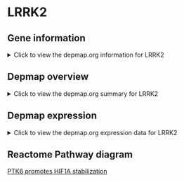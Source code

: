 <h1>LRRK2</h1>

<h2>Gene information</h2>
<details>
  <summary>Click to view the depmap.org information for LRRK2</summary>
  <iframe src="https://depmap.org/portal/gene/LRRK2?tab=about" style="border:none;width:100%;height:800px"></iframe>
</details>

<h2>Depmap overview</h2>
<details>
  <summary>Click to view the depmap.org summary for LRRK2</summary>
  <iframe src="https://depmap.org/portal/gene/LRRK2?tab=overview" style="border:none;width:100%;height:800px"></iframe>
</details>

<h2>Depmap expression</h2>
<details>
  <summary>Click to view the depmap.org expression data for LRRK2</summary>
  <iframe src="https://depmap.org/portal/gene/LRRK2?tab=characterization" style="border:none;width:100%;height:800px"></iframe>
</details>



<h2>Reactome Pathway diagram</h2>
<a href="https://reactome.org/PathwayBrowser/#/R-HSA-8857538">PTK6 promotes HIF1A stabilization</a>



